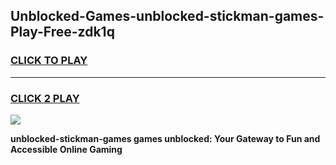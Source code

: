 
## Unblocked-Games-unblocked-stickman-games-Play-Free-zdk1q
<h3>
<a href="https://premium76.site?title=unblocked-stickman-games&ref=10A">CLICK TO PLAY</a></h3>
<hr>

<h3>
<a href="https://premium76.site?title=unblocked-stickman-games&ref=10A">CLICK 2 PLAY</a>
  
</h3>

<a href="https://premium76.site?title=unblocked-stickman-games&ref=10A"><img src="https://clearcache.store/games.png"></a>


**unblocked-stickman-games games unblocked: Your Gateway to Fun and Accessible Online Gaming**
